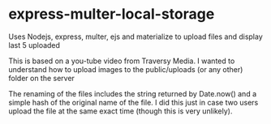 # express-multer-local-storage
Uses Nodejs, express, multer, ejs and materialize to upload files and display last 5 uploaded

This is based on a you-tube video from Traversy Media. I wanted to understand how to upload images to the public/uploads (or any other) 
folder on the server

The renaming of the files includes the string returned by Date.now() and a simple hash of the original name of the file. I did this just 
in case two users upload the file at the same exact time (though this is very unlikely).

